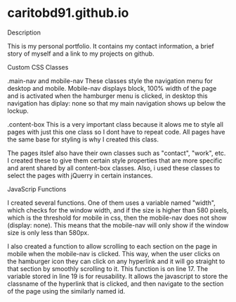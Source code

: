 # caritobd91.github.io

Description

This is my personal portfolio. It contains my contact information, a brief story of myself and a link to my projects on github.

Custom CSS Classes

.main-nav and mobile-nav
These classes style the navigation menu for desktop and mobile. Mobile-nav displays block, 100% width of the page and is activated when the hamburger menu is clicked, in desktop this navigation has diplay: none so that my main navigation shows up below the lockup.

.content-box
This is a very important class because it alows me to style all pages with just this one class so I dont have to repeat code. All pages have the same base for styling is why I created this class.

The pages itslef also have their own classes such as "contact", "work", etc. I created these to give them certain style properties that are more specific and arent shared by all content-box classes. Also, i used these classes to select the pages with jQuerry in certain instances.

JavaScrip Functions

I created several functions.
One of them uses a variable named "width", which checks for the window width, and if the size is higher than 580 pixels, which is the threshold for mobile in css, then the mobile-nav does not show (display: none). This means that the mobile-nav will only show if the window size is only less than 580px. 

I also created a function to allow scrolling to each section on the page in mobile when the mobile-nav is clicked. This way, when  the user clicks on the hamburger icon they can click on any hyperlink and it will go straight to that section by smoothly scrolling to it. This function is on line 17. The variable stored in line 19 is for reusability. It allows the javascript to store the classname of the hyperlink that is clicked, and then navigate to the section of the page using the similarly named id.

